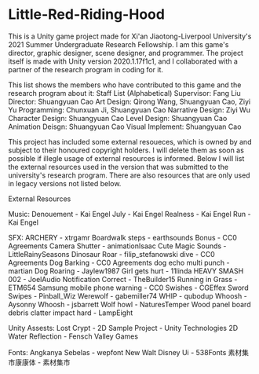 # Little-Red-Riding-Hood
This is a Unity game project made for Xi'an Jiaotong-Liverpool University's 2021 Summer Undergraduate Research Fellowship.
I am this game's director, graphic designer, scene designer, and programmer.
The project itself is made with Unity version 2020.1.17f1c1, and I collaborated with a partner of the research program in coding for it.

This list shows the members who have contributed to this game and the research program about it:
Staff List (Alphabetical)
Supervisor: Fang Liu
Director: Shuangyuan Cao
Art Design: Qirong Wang, Shuangyuan Cao, Ziyi Yu
Programming: Chunxuan Ji, Shuangyuan Cao
Narrative Design: Ziyi Wu
Character Design: Shuangyuan Cao
Level Design: Shuangyuan Cao
Animation Deisgn: Shuangyuan Cao
Visual Implement: Shuangyuan Cao

This project has included some external resoueces, which is owned by and subject to their honoured copyright holders.
I will delete them as soon as possible if illegle usage of external resources is informed.
Below I will list the external resources used in the version that was submitted to the university's research program.
There are also resources that are only used in legacy versions not listed below.

External Resources

Music:
Denouement - Kai Engel
July - Kai Engel
Realness - Kai Engel
Run - Kai Engel

SFX:
ARCHERY - xtrgamr
Boardwalk steps - earthsounds
Bonus - CC0 Agreements
Camera Shutter - animationIsaac
Cute Magic Sounds - LittleRainySeasons
Dinosaur Roar - filip_stefanowski
dive - CC0 Agreements
Dog Barking - CC0 Agreements
dog echo multi punch - martian
Dog Roaring - Jaylew1987
Girl gets hurt - 11linda
HEAVY SMASH 002 - JoelAudio
Notification Correct - TheBuilder15
Running in Grass - ETM654
Samsung mobile phone warning - CC0
Swishes - CGEffex
Sword Swipes - Pinball_Wiz
Werewolf - gabemiller74
WHIP - qubodup
Whoosh - Aysonny
Whoosh - jsbarrett
Wolf howl - NaturesTemper
Wood panel board debris clatter impact hard - LampEight

Unity Assests:
Lost Crypt - 2D Sample Project - Unity Technologies
2D Water Reflection - Fensch Valley Games

Fonts:
Angkanya Sebelas - wepfont
New Walt Disney Ui - 538Fonts
素材集市康康体 - 素材集市
